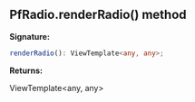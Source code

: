 ## PfRadio.renderRadio() method

**Signature:**

```typescript
renderRadio(): ViewTemplate<any, any>;
```
**Returns:**

ViewTemplate&lt;any, any&gt;

